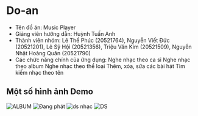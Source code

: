 # Do-an
- Tên đồ án: Music Player
- Giảng viên hướng dẫn: Huỳnh Tuấn Anh
- Thành viên nhóm:
    Lê Thế Phúc                 (20521764),
    Nguyễn Viết Đức             (20521201),
    Lê Sỹ Hội                   (20521356),
    Triệu Văn Kim               (20521509),
    Nguyễn Nhật Hoàng Quân      (20521790)
- Các chức năng chính của ứng dụng: 
    Nghe nhạc theo ca sĩ
    Nghe nhạc theo album
    Nghe nhạc theo thể loại
    Thêm, xóa, sửa các bài hát
    Tìm kiếm nhạc theo tên
## Một số hình ảnh Demo 
![ALBUM](https://user-images.githubusercontent.com/91202778/173228973-41ba14cc-3a68-45ae-98c7-139cfe95eee1.png)       ![Đang phát](https://user-images.githubusercontent.com/91202778/173228996-9f07a1a6-3203-4013-bb6c-5c3e65b4867a.png) 
![ds nhạc](https://user-images.githubusercontent.com/91202778/173229050-56a73ef4-5552-4f4a-9e5a-88a125c1da42.png)          ![DS](https://user-images.githubusercontent.com/91202778/173229073-f8bd2114-1725-47f9-9741-3ed9bffa4e6f.png)
